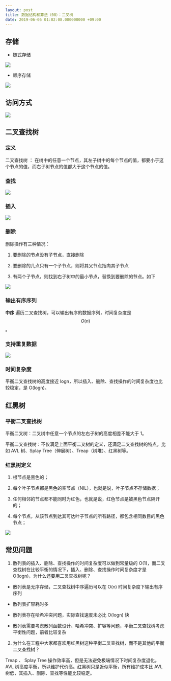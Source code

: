 ```yaml
---
layout: post
title: 数据结构和算法（08）：二叉树
date: 2019-06-05 01:02:08.000000000 +09:00
---
```

## 存储

* 链式存储

![](https://github.com/CaoTouChan/ctc_imgs/raw/master/006tNc79ly1g4hu7y9igoj30vq0kejro.jpg)

* 顺序存储

![](https://github.com/CaoTouChan/ctc_imgs/raw/master/006tNc79ly1g4hu8a2cn8j30vq0g9q33.jpg)

## 访问方式

![](https://github.com/CaoTouChan/ctc_imgs/raw/master/006tNc79ly1g4hu7370wzj30vq0g6gmk.jpg)

## 二叉查找树

### 定义

二叉查找树 ： 在树中的任意一个节点，其左子树中的每个节点的值，都要小于这个节点的值，而右子树节点的值都大于这个节点的值。

### 查找

![](https://github.com/CaoTouChan/ctc_imgs/raw/master/006tNc79ly1g4hu5m3evij30vq0h4t8t.jpg)

### 插入

![](https://github.com/CaoTouChan/ctc_imgs/raw/master/006tNc79ly1g4hu61pfpmj30vq0gqmxa.jpg)

### 删除

删除操作有三种情况：

1. 要删除的节点没有子节点，直接删除

2. 要删除的几点只有一个子节点，则将其父节点指向其子节点

3. 有两个子节点，则找到右子树中的最小节点，替换到要删除的节点。如下

![](https://github.com/CaoTouChan/ctc_imgs/raw/master/006tNc79ly1g4hu94fwkbj30vq0h8t97.jpg)

### 输出有序序列

**中序** 遍历二叉查找树，可以输出有序的数据序列，时间复杂度是 $$O(n)$$。

### 支持重复数据

![](https://github.com/CaoTouChan/ctc_imgs/raw/master/006tNc79ly1g4hua6rp3oj30vq0ffq2x.jpg)

### 时间复杂度

平衡二叉查找树的高度接近 logn，所以插入、删除、查找操作的时间复杂度也比较稳定，是 O(logn)。

## 红黑树

### 平衡二叉查找树

平衡二叉树：二叉树中任意一个节点的左右子树的高度相差不能大于 1。

平衡二叉查找树：不仅满足上面平衡二叉树的定义，还满足二叉查找树的特点。比如 AVL 树、Splay Tree（伸展树）、Treap（树堆）、红黑树等。

### 红黑树定义

1. 根节点是黑色的；

2. 每个叶子节点都是黑色的空节点（NIL），也就是说，叶子节点不存储数据；</p>

3. 任何相邻的节点都不能同时为红色，也就是说，红色节点是被黑色节点隔开的；

4. 每个节点，从该节点到达其可达叶子节点的所有路径，都包含相同数目的黑色节点；

![](https://github.com/CaoTouChan/ctc_imgs/raw/master/006tNc79ly1g4huavyjirj30vq0d5aa6.jpg)


## 常见问题

1. 散列表的插入、删除、查找操作的时间复杂度可以做到常量级的 O(1)，而二叉查找树在比较平衡的情况下，插入、删除、查找操作时间复杂度才是 O(logn)，为什么还要用二叉查找树呢？

* 散列表是无序存储，二叉查找树中序遍历可以在 O(n) 时间复杂度下输出有序序列

* 散列表扩容耗时多

* 散列表存在哈希冲突问题，实际查找速度未必比 O(logn) 快

* 散列表需要考虑散列函数设计、哈希冲突、扩容等问题，平衡二叉查找树考虑平衡性问题，前者比较复杂

2. 为什么在工程中大家都喜欢用红黑树这种平衡二叉查找树，而不是其他的平衡二叉查找树？

Treap 、 Splay Tree 操作效率高，但是无法避免极端情况下时间复杂度退化。AVL 树高度平衡，所以维护代价高。红黑树只是近似平衡，所有维护成本比 AVL 树低，其插入、删除、查找等性能比较稳定。









